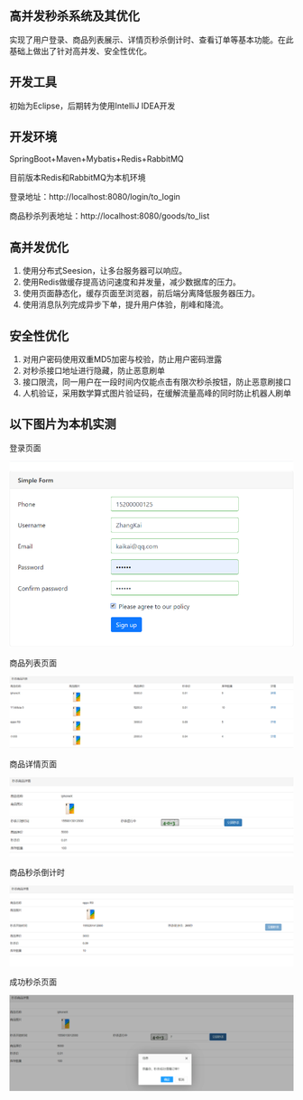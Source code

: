 ## 高并发秒杀系统及其优化

实现了用户登录、商品列表展示、详情页秒杀倒计时、查看订单等基本功能。在此基础上做出了针对高并发、安全性优化。

## 开发工具 
初始为Eclipse，后期转为使用IntelliJ IDEA开发
## 开发环境				
SpringBoot+Maven+Mybatis+Redis+RabbitMQ 

目前版本Redis和RabbitMQ为本机环境

登录地址：http://localhost:8080/login/to_login

商品秒杀列表地址：http://localhost:8080/goods/to_list

## 高并发优化
1. 使用分布式Seesion，让多台服务器可以响应。
2. 使用Redis做缓存提高访问速度和并发量，减少数据库的压力。
3. 使用页面静态化，缓存页面至浏览器，前后端分离降低服务器压力。
4. 使用消息队列完成异步下单，提升用户体验，削峰和降流。

## 安全性优化
1. 对用户密码使用双重MD5加密与校验，防止用户密码泄露
2. 对秒杀接口地址进行隐藏，防止恶意刷单
3. 接口限流，同一用户在一段时间内仅能点击有限次秒杀按钮，防止恶意刷接口
4. 人机验证，采用数学算式图片验证码，在缓解流量高峰的同时防止机器人刷单

## 以下图片为本机实测
登录页面

![Image text](https://github.com/nkai141119/seckill_pro/blob/master/showimgs/login.png)

商品列表页面

![Image text](https://github.com/nkai141119/seckill_pro/blob/master/showimgs/list.png)

商品详情页面

![Image text](https://github.com/nkai141119/seckill_pro/blob/master/showimgs/goodsdetail.png)

商品秒杀倒计时

![Image text](https://github.com/nkai141119/seckill_pro/blob/master/showimgs/wait.png)

成功秒杀页面

![Image text](https://github.com/nkai141119/seckill_pro/blob/master/showimgs/miaoshasuccess.png)


